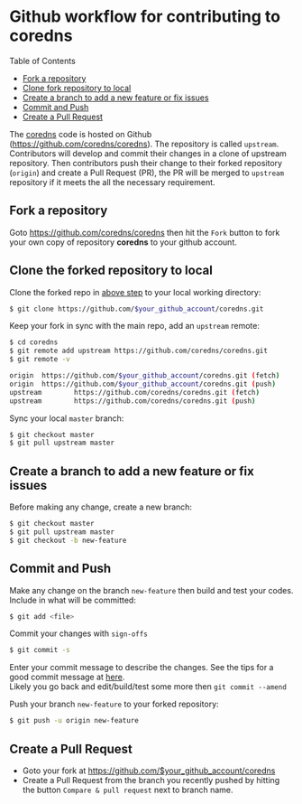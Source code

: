 # Github workflow for contributing to coredns

Table of Contents

* [Fork a repository](#fork-a-repository)
* [Clone fork repository to local](#clone-fork-repository-to-local)
* [Create a branch to add a new feature or fix issues](#create-a-branch-to-add-a-new-feature-or-fix-issues)
* [Commit and Push](#commit-and-push)
* [Create a Pull Request](#create-a-pull-request)


The [coredns](https://github.com/coredns/coredns.git) code is hosted on Github (https://github.com/coredns/coredns). The repository is called `upstream`. Contributors will develop and commit their changes in a clone of upstream repository. Then contributors push their change to their forked repository (`origin`) and create a Pull Request (PR), the PR will be merged to `upstream` repository if it meets the all the necessary requirement.		

## Fork a repository

 Goto https://github.com/coredns/coredns then hit the `Fork` button to fork your own copy of repository **coredns** to your github account.

## Clone the forked repository to local

Clone the forked repo in [above step](#fork-a-repository) to your local working directory:
```sh
$ git clone https://github.com/$your_github_account/coredns.git   
```

Keep your fork in sync with the main repo, add an `upstream` remote:
```sh
$ cd coredns
$ git remote add upstream https://github.com/coredns/coredns.git
$ git remote -v

origin  https://github.com/$your_github_account/coredns.git (fetch)
origin  https://github.com/$your_github_account/coredns.git (push)
upstream        https://github.com/coredns/coredns.git (fetch)
upstream        https://github.com/coredns/coredns.git (push)
```

Sync your local `master` branch:
```sh
$ git checkout master
$ git pull upstream master
```

## Create a branch to add a new feature or fix issues

Before making any change, create a new branch:
```sh
$ git checkout master
$ git pull upstream master
$ git checkout -b new-feature
```

## Commit and Push

Make any change on the branch `new-feature`  then build and test your codes.  
Include in what will be committed:
```sh
$ git add <file>
```

Commit your changes with `sign-offs`
```sh
$ git commit -s
```

Enter your commit message to describe the changes. See the tips for a good commit message at [here](https://chris.beams.io/posts/git-commit/).  
Likely you go back and edit/build/test some more then `git commit --amend`  

Push your branch `new-feature` to your forked repository:
```sh
$ git push -u origin new-feature
```

## Create a Pull Request

* Goto your fork at https://github.com/$your_github_account/coredns
* Create a Pull Request from the branch you recently pushed by hitting the button `Compare & pull request` next to branch name.
